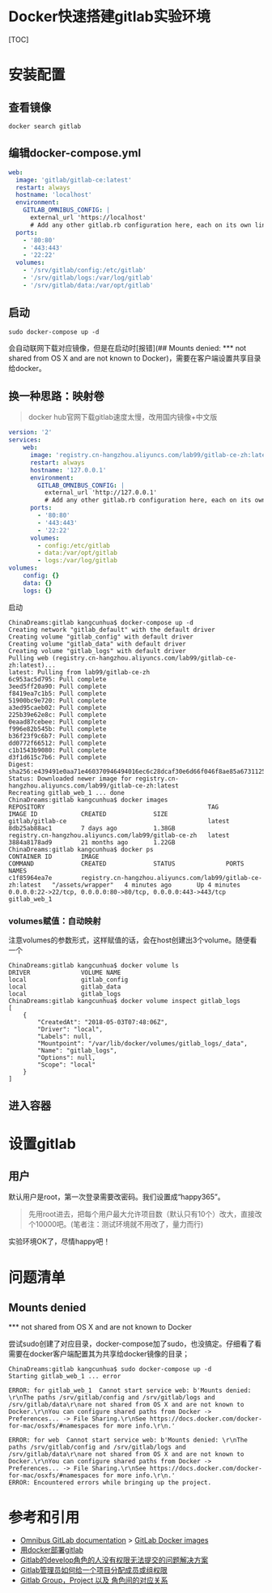 # Docker快速搭建gitlab实验环境

[TOC]

# 安装配置

## 查看镜像

```shell
docker search gitlab
```



## 编辑docker-compose.yml

```yaml
web:
  image: 'gitlab/gitlab-ce:latest'
  restart: always
  hostname: 'localhost'
  environment:
    GITLAB_OMNIBUS_CONFIG: |
      external_url 'https://localhost'
      # Add any other gitlab.rb configuration here, each on its own line
  ports:
    - '80:80'
    - '443:443'
    - '22:22'
  volumes:
    - '/srv/gitlab/config:/etc/gitlab'
    - '/srv/gitlab/logs:/var/log/gitlab'
    - '/srv/gitlab/data:/var/opt/gitlab'
```

## 启动

```shell
sudo docker-compose up -d
```

会自动联网下载对应镜像，但是在启动时[报错](## Mounts denied: *** not shared from OS X and are not known to Docker)，需要在客户端设置共享目录给docker。

## 换一种思路：映射卷

> docker hub官网下载gitlab速度太慢，改用国内镜像+中文版

```Yaml
version: '2'
services:
    web:
      image: 'registry.cn-hangzhou.aliyuncs.com/lab99/gitlab-ce-zh:latest'
      restart: always
      hostname: '127.0.0.1'
      environment:
        GITLAB_OMNIBUS_CONFIG: |
          external_url 'http://127.0.0.1'
          # Add any other gitlab.rb configuration here, each on its own line
      ports:
        - '80:80'
        - '443:443'
        - '22:22'
      volumes:
        - config:/etc/gitlab
        - data:/var/opt/gitlab
        - logs:/var/log/gitlab
volumes:
    config: {}
    data: {}
    logs: {}
```

启动

```shell
ChinaDreams:gitlab kangcunhua$ docker-compose up -d
Creating network "gitlab_default" with the default driver
Creating volume "gitlab_config" with default driver
Creating volume "gitlab_data" with default driver
Creating volume "gitlab_logs" with default driver
Pulling web (registry.cn-hangzhou.aliyuncs.com/lab99/gitlab-ce-zh:latest)...
latest: Pulling from lab99/gitlab-ce-zh
6c953ac5d795: Pull complete
3eed5ff20a90: Pull complete
f8419ea7c1b5: Pull complete
51900bc9e720: Pull complete
a3ed95caeb02: Pull complete
225b39e62e8c: Pull complete
0eaad87cebee: Pull complete
f996e82b545b: Pull complete
b36f23f9c6b7: Pull complete
dd0772f66512: Pull complete
c1b1543b9080: Pull complete
d3f1d615c7b6: Pull complete
Digest: sha256:e439491e0aa71e460370946494016ec6c28dcaf30e6d66f046f8ae85a6731125
Status: Downloaded newer image for registry.cn-hangzhou.aliyuncs.com/lab99/gitlab-ce-zh:latest
Recreating gitlab_web_1 ... done
ChinaDreams:gitlab kangcunhua$ docker images
REPOSITORY                                             TAG                 IMAGE ID            CREATED             SIZE
gitlab/gitlab-ce                                       latest              8db25ab88ac1        7 days ago          1.38GB
registry.cn-hangzhou.aliyuncs.com/lab99/gitlab-ce-zh   latest              3884a8178ad9        21 months ago       1.22GB
ChinaDreams:gitlab kangcunhua$ docker ps
CONTAINER ID        IMAGE                                                         COMMAND             CREATED             STATUS              PORTS                                                          NAMES
c1f85964ea7e        registry.cn-hangzhou.aliyuncs.com/lab99/gitlab-ce-zh:latest   "/assets/wrapper"   4 minutes ago       Up 4 minutes        0.0.0.0:22->22/tcp, 0.0.0.0:80->80/tcp, 0.0.0.0:443->443/tcp   gitlab_web_1
```

### volumes赋值：自动映射

注意volumes的参数形式，这样赋值的话，会在host创建出3个volume。随便看一个

```shell
ChinaDreams:gitlab kangcunhua$ docker volume ls
DRIVER              VOLUME NAME
local               gitlab_config
local               gitlab_data
local               gitlab_logs
ChinaDreams:gitlab kangcunhua$ docker volume inspect gitlab_logs
[
    {
        "CreatedAt": "2018-05-03T07:48:06Z",
        "Driver": "local",
        "Labels": null,
        "Mountpoint": "/var/lib/docker/volumes/gitlab_logs/_data",
        "Name": "gitlab_logs",
        "Options": null,
        "Scope": "local"
    }
]
```



## 进入容器

# 设置gitlab

## 用户

默认用户是root，第一次登录需要改密码。我们设置成“happy365”。

> 先用root进去，把每个用户最大允许项目数（默认只有10个）改大，直接改个10000吧。(笔者注：测试环境就不用改了，量力而行)

实验环境OK了，尽情happy吧！

# 问题清单

## Mounts denied

 *** not shared from OS X and are not known to Docker

尝试sudo创建了对应目录，docker-compose加了sudo，也没搞定。仔细看了看需要在docker客户端配置其为共享给docker镜像的目录；

```shell
ChinaDreams:gitlab kangcunhua$ sudo docker-compose up -d
Starting gitlab_web_1 ... error

ERROR: for gitlab_web_1  Cannot start service web: b'Mounts denied: \r\nThe paths /srv/gitlab/config and /srv/gitlab/logs and /srv/gitlab/data\r\nare not shared from OS X and are not known to Docker.\r\nYou can configure shared paths from Docker -> Preferences... -> File Sharing.\r\nSee https://docs.docker.com/docker-for-mac/osxfs/#namespaces for more info.\r\n.'

ERROR: for web  Cannot start service web: b'Mounts denied: \r\nThe paths /srv/gitlab/config and /srv/gitlab/logs and /srv/gitlab/data\r\nare not shared from OS X and are not known to Docker.\r\nYou can configure shared paths from Docker -> Preferences... -> File Sharing.\r\nSee https://docs.docker.com/docker-for-mac/osxfs/#namespaces for more info.\r\n.'
ERROR: Encountered errors while bringing up the project.
```

# 参考和引用

- [Omnibus GitLab documentation](https://docs.gitlab.com/omnibus/README.html) > [GitLab Docker images](https://docs.gitlab.com/omnibus/docker/)
- [用docker部署gitlab](http://www.cnblogs.com/xuanmanstein/p/7643507.html)
- [Gitlab的develop角色的人没有权限无法提交的问题解决方案](http://www.cnblogs.com/xxcanghai/p/5009926.html)
- [Gitlab管理员如何给一个项目分配成员或组权限](https://jingyan.baidu.com/article/c74d6000cd341f0f6b595d49.html) 
- [Gitlab Group，Project 以及 角色间的对应关系](http://comedsh.iteye.com/blog/2238338) 

